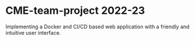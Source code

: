 # CME-team-project 2022-23
 Implementing a Docker and CI/CD based web application with a friendly and intuitive user interface.
